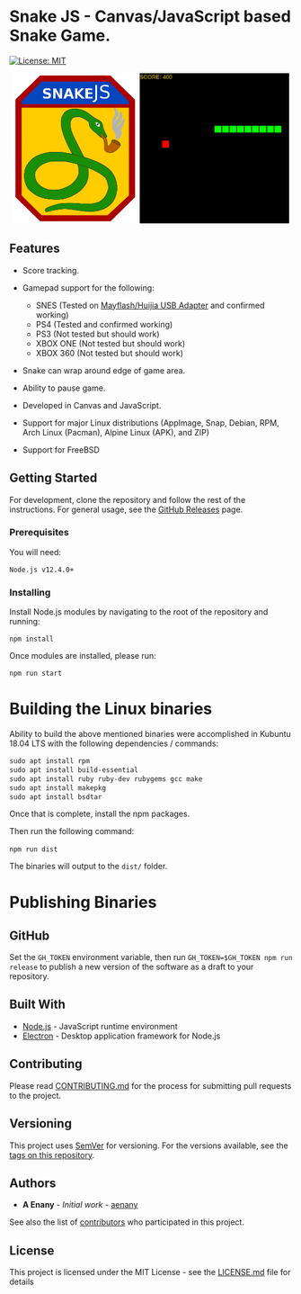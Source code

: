 # Snake JS - Canvas/JavaScript based Snake Game.

[![License: MIT](https://img.shields.io/badge/License-MIT-yellow.svg)](https://opensource.org/licenses/MIT)

<p align="center">
	<img src="./src/img/snake-js.png" width="222" height="267" />
	<img src="./src/img/screen1.png" height="267" />
</p>

## Features

- Score tracking.
- Gamepad support for the following:
	- SNES (Tested on [Mayflash/Huijia USB Adapter](http://a.co/0zO06aL) and confirmed working)
	- PS4 (Tested and confirmed working)
	- PS3 (Not tested but should work)
	- XBOX ONE (Not tested but should work)
	- XBOX 360 (Not tested but should work)

- Snake can wrap around edge of game area.
- Ability to pause game.
- Developed in Canvas and JavaScript.
- Support for major Linux distributions (AppImage, Snap, Debian, RPM, Arch Linux (Pacman), Alpine Linux (APK), and ZIP)
- Support for FreeBSD


## Getting Started

For development, clone the repository and follow the rest of the instructions. For general usage, see the [GitHub Releases](https://github.com/aenany/snake.js/releases) page.

### Prerequisites

You will need:

```
Node.js v12.4.0+
```

### Installing

Install Node.js modules by navigating to the root of the repository and running:

```
npm install
```

Once modules are installed, please run:

```
npm run start
```

# Building the Linux binaries

Ability to build the above mentioned binaries were accomplished in Kubuntu 18.04 LTS with the following dependencies / commands:

```
sudo apt install rpm
sudo apt install build-essential
sudo apt install ruby ruby-dev rubygems gcc make
sudo apt install makepkg
sudo apt install bsdtar
```

Once that is complete, install the npm packages.

Then run the following command:

`npm run dist`

The binaries will output to the `dist/` folder.

# Publishing Binaries

## GitHub
Set the `GH_TOKEN` environment variable, then run `GH_TOKEN=$GH_TOKEN npm run release` to publish a new version of the software as a draft to your repository.

## Built With

* [Node.js](https://nodejs.org) - JavaScript runtime environment
* [Electron](https://electronjs.org/) - Desktop application framework for Node.js

## Contributing

Please read [CONTRIBUTING.md](https://github.com/aenany/snake.js/blob/master/CONTRIBUTING.md) for the process for submitting pull requests to the project.

## Versioning

This project uses [SemVer](http://semver.org/) for versioning. For the versions available, see the [tags on this repository](https://github.com/aenany/google-hangouts-chat-linux/project/tags). 

## Authors

* **A Enany** - *Initial work* - [aenany](https://github.com/aenany)

See also the list of [contributors](https://github.com/aenany/google-hangouts-chat-linux/contributors) who participated in this project.

## License

This project is licensed under the MIT License - see the [LICENSE.md](LICENSE.md) file for details
